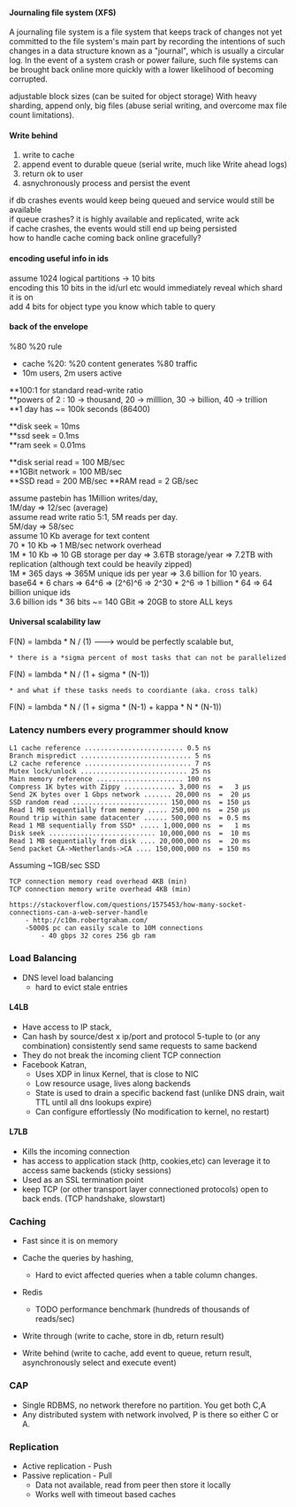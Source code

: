 #### Journaling file system (XFS)
A journaling file system is a file system that keeps track of changes not yet committed to the file system's main part by recording the intentions of such changes in a data structure known as a "journal", which is usually a circular log. In the event of a system crash or power failure, such file systems can be brought back online more quickly with a lower likelihood of becoming corrupted.

adjustable block sizes (can be suited for object storage)
With heavy sharding, append only, big files (abuse serial writing, and overcome max file count limitations).

#### Write behind
1. write to cache
2. append event to durable queue (serial write, much like Write ahead logs)
3. return ok to user
4. asnychronously process and persist the event

if db crashes events would keep being queued and service would still be available  
if queue crashes? it is highly available and replicated, write ack  
if cache crashes, the events would still end up being persisted  
how to handle cache coming back online gracefully?  

#### encoding useful info in ids

assume 1024 logical partitions -> 10 bits  
encoding this 10 bits in the id/url etc would immediately reveal which shard it is on  
add 4 bits for object type you know which table to query  

#### back of the envelope 

%80 %20 rule  
  * cache %20: %20 content generates %80 traffic  
  * 10m users, 2m users active  

**100:1 for standard read-write ratio  
**powers of 2 : 10 -> thousand, 20 -> milllion, 30 -> billion, 40 -> trillion  
**1 day has ~= 100k seconds (86400)  

**disk seek = 10ms  
**ssd seek = 0.1ms  
**ram seek = 0.01ms  

**disk serial read = 100 MB/sec  
**1GBit network = 100 MB/sec  
**SSD read = 200 MB/sec
**RAM read = 2 GB/sec


assume pastebin has 1Million writes/day,  
1M/day => 12/sec (average)  
assume read write ratio 5:1, 5M reads per day.  
5M/day => 58/sec  
assume 10 Kb average for text content  
70 * 10 Kb => 1 MB/sec network overhead  
1M * 10 Kb => 10 GB storage per day => 3.6TB storage/year => 7.2TB with replication (although text could be heavily zipped)  
1M * 365 days => 365M unique ids per year => 3.6 billion for 10 years.  
base64 * 6 chars => 64^6 => (2^6)^6 => 2^30 * 2^6 => 1 billion * 64 => 64 billion unique ids  
3.6 billion ids * 36 bits ~= 140 GBit => 20GB to store ALL keys  




#### Universal scalability law
  F(N) = lambda * N / (1)      ---> would be perfectly scalable but,  
  
    * there is a *sigma percent of most tasks that can not be parallelized  
    
  F(N) = lambda * N / (1 + sigma * (N-1))  
  
    * and what if these tasks needs to coordiante (aka. cross talk)  
    
  F(N) = lambda * N / (1 + sigma * (N-1) + kappa * N * (N-1))  

### Latency numbers every programmer should know
    L1 cache reference ......................... 0.5 ns
    Branch mispredict ............................ 5 ns
    L2 cache reference ........................... 7 ns
    Mutex lock/unlock ........................... 25 ns
    Main memory reference ...................... 100 ns             
    Compress 1K bytes with Zippy ............. 3,000 ns  =   3 µs
    Send 2K bytes over 1 Gbps network ....... 20,000 ns  =  20 µs
    SSD random read ........................ 150,000 ns  = 150 µs
    Read 1 MB sequentially from memory ..... 250,000 ns  = 250 µs
    Round trip within same datacenter ...... 500,000 ns  = 0.5 ms
    Read 1 MB sequentially from SSD* ..... 1,000,000 ns  =   1 ms
    Disk seek ........................... 10,000,000 ns  =  10 ms
    Read 1 MB sequentially from disk .... 20,000,000 ns  =  20 ms
    Send packet CA->Netherlands->CA .... 150,000,000 ns  = 150 ms

Assuming ~1GB/sec SSD

    TCP connection memory read overhead 4KB (min)
    TCP connection memory write overhead 4KB (min)
    
    https://stackoverflow.com/questions/1575453/how-many-socket-connections-can-a-web-server-handle
        - http://c10m.robertgraham.com/
        -5000$ pc can easily scale to 10M connections
            - 40 gbps 32 cores 256 gb ram

### Load Balancing
* DNS level load balancing
  * hard to evict stale entries
#### L4LB
  * Have access to IP stack,
  * Can hash by source/dest x ip/port and protocol 5-tuple to (or any combination) consistently send same requests to same backend
  * They do not break the incoming client TCP connection
  * Facebook Katran, 
    * Uses XDP in linux Kernel, that is close to NIC
    * Low resource usage, lives along backends
    * State is used to drain a specific backend fast (unlike DNS drain, wait TTL until all dns lookups expire)
    * Can configure effortlessly (No modification to kernel, no restart)
    
#### L7LB
  * Kills the incoming connection
  * has access to application stack (http, cookies,etc) can leverage it to access same backends (sticky sessions)
  * Used as an SSL termination point
  * keep TCP (or other transport layer connectioned protocols) open to back ends. (TCP handshake, slowstart)
  

### Caching
* Fast since it is on memory
* Cache the queries by hashing, 
  * Hard to evict affected queries when a table column changes.
* Redis
  * TODO performance benchmark (hundreds of thousands of reads/sec)
  
* Write through (write to cache, store in db, return result)
* Write behind (write to cache, add event to queue, return result, asynchronously select and execute event)

### CAP
  * Single RDBMS, no network therefore no partition. You get both C,A
  * Any distributed system with network involved, P is there so either C or A.



### Replication
* Active replication - Push
* Passive replication - Pull
  * Data not available, read from peer then store it locally
  * Works well with timeout based caches
